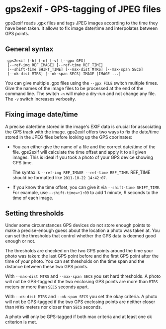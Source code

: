 gps2exif - GPS-tagging of JPEG files
====================================
gps2exif reads .gpx files and tags JPEG images according to the
time they have been taken.  It allows to fix image date/time and
interpolates between GPS points.

General syntax
--------------
```
 gps2exif [-h] [-n] [-v] [--gpx GPX]
 [--ref-img REF_IMAGE] [--ref-time REF_TIME]
 [--shift-time SHIFT_TIME] [--max-dist MTRS] [--max-span SECS]
 [--ok-dist MTRS] [--ok-span SECS] IMAGE [IMAGE ...]
```

You can give multiple .gpx files using the `--gpx FILE` switch
multiple times. Give the names of the image files to be processed
at the end of the command line.  The switch `-n` will make a
dry-run and not change any file.  The `-v` switch increases
verbosity.

Fixing image date/time
----------------------
A precise date/time stored in the image's EXIF data is crucial for
associating the GPS track with the image.  gps2exif offers two
ways to fix the date/time stored in the JPEG files before looking
up the GPS coorinates:

- You can either give the name of a file and the correct date/time
  of the file. gps2exif will calculate the time offset and apply
  it to all given images. This is ideal if you took a photo of
  your GPS device showing GPS time.

  The syntax is `--ref-img REF_IMAGE --ref-time REF_TIME`.
  REF_TIME should be formatted like `2011-10-22 14:42:07`.
- If you know the time offset, you can give it via
  `--shift-time SHIFT_TIME`.
  For example, use `--shift-time=+1:09` to add 1 minute, 9 seconds
  to the time of each image.

Setting thresholds
------------------
Under some circumstances GPS devices do not store enough points to
make a precise-enough guess about the location a photo was taken
at. You can set the thresholds that control whether the GPS data
is deemed good enough or not.

The thresholds are checked on the two GPS points around the time
your photo was taken: the last GPS point before and the first GPS
point after the time of your photo.  You can set thresholds on the
time span and the distance between these two GPS points.

With `--max-dist MTRS` and `--max-span SECS` you set hard
thresholds. A photo will not be GPS-tagged if the two enclosing
GPS points are more than `MTRS` meters or more than `SECS` seconds
apart.

With `--ok-dist MTRS` and `--ok-span SECS` you set the okay
criteria. A photo will not be GPS-tagged if the two GPS enclosing
points are neither closer than `MTRS` meters nor closer than
`SECS` seconds.

A photo will only be GPS-tagged if both max criteria and at least
one ok criterion is met.
